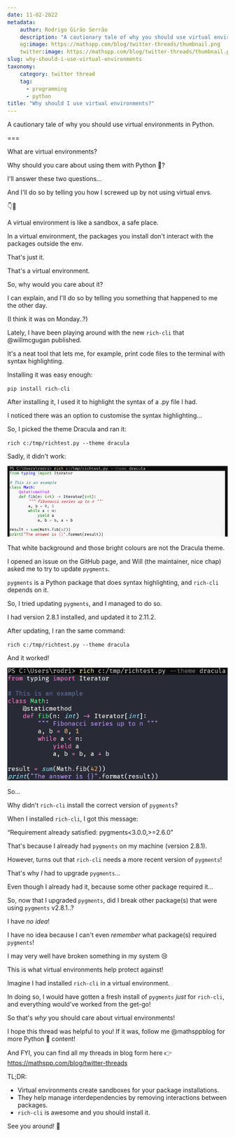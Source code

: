 ```yaml
---
date: 11-02-2022
metadata:
    author: Rodrigo Girão Serrão
    description: "A cautionary tale of why you should use virtual environments in Python."
    og:image: https://mathspp.com/blog/twitter-threads/thumbnail.png
    twitter:image: https://mathspp.com/blog/twitter-threads/thumbnail.png
slug: why-should-i-use-virtual-environments
taxonomy:
    category: twitter thread
    tag:
      - programming
      - python
title: "Why should I use virtual environments?"
---
```


A cautionary tale of why you should use virtual environments in Python.

===

What are virtual environments?

Why should you care about using them with Python 🐍?

I'll answer these two questions...

And I'll do so by telling you how I screwed up by not using virtual envs.

👇🧵


A virtual environment is like a sandbox, a safe place.

In a virtual environment, the packages you install don't interact with the packages outside the env.

That's just it.

That's a virtual environment.

So, why would you care about it?


I can explain, and I'll do so by telling you something that happened to me the other day.

(I think it was on Monday..?)


Lately, I have been playing around with the new `rich-cli` that @willmcgugan published.

It's a neat tool that lets me, for example,
print code files to the terminal with syntax highlighting.

Installing it was easy enough:

`pip install rich-cli`


After installing it, I used it to highlight the syntax of a .py file I had.

I noticed there was an option to customise the syntax highlighting...

So, I picked the theme Dracula and ran it:

`rich c:/tmp/richtest.py --theme dracula`

Sadly, it didn't work:

![](dracula_not_working.png)


That white background and those bright colours are not the Dracula theme.

I opened an issue on the GitHub page, and Will (the maintainer, nice chap) asked me to try to update `pygments`.

`pygments` is a Python package that does syntax highlighting, and `rich-cli` depends on it.


So, I tried updating `pygments`, and I managed to do so.

I had version 2.8.1 installed, and updated it to 2.11.2.

After updating, I ran the same command:

`rich c:/tmp/richtest.py --theme dracula`

And it worked!

![](dracula_working.png)


So...

Why didn't `rich-cli` install the correct version of `pygments`?

When I installed `rich-cli`, I got this message:

“Requirement already satisfied: pygments<3.0.0,>=2.6.0”

That's because I already had `pygments` on my machine (version 2.8.1).


However, turns out that `rich-cli` needs a more recent version of `pygments`!

That's why _I_ had to upgrade `pygments`...

Even though I already had it, because some other package required it...


So, now that I upgraded `pygments`, did I break other package(s) that were using `pygments` v2.8.1..?

I have _no idea_!

I have no idea because I can't even _remember_ what package(s) required `pygments`!

I may very well have broken something in my system 😢


This is what virtual environments help protect against!

Imagine I had installed `rich-cli` in a virtual environment.

In doing so, I would have gotten a fresh install of `pygments` _just_ for `rich-cli`,
and everything would've worked from the get-go!


So that's _why_ you should care about virtual environments!

I hope this thread was helpful to you!
If it was, follow me @mathsppblog for more Python 🐍 content!

And FYI, you can find all my threads in blog form here 👉 https://mathspp.com/blog/twitter-threads


TL;DR:

 - Virtual environments create sandboxes for your package installations.
 - They help manage interdependencies by removing interactions between packages.
 - `rich-cli` is awesome and you should install it.

See you around! 👋

